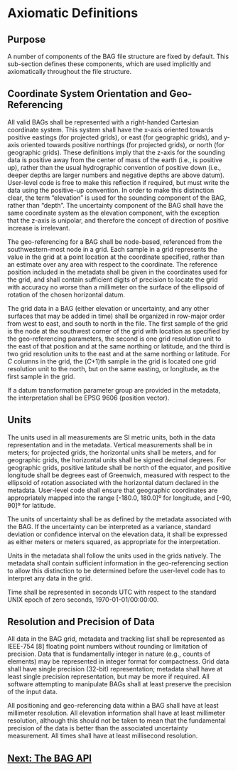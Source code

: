 # Axiomatic Definitions

## Purpose

A number of components of the BAG file structure are fixed by default. This sub-section defines these components, which are used implicitly and axiomatically throughout the file structure.

## Coordinate System Orientation and Geo-Referencing

All valid BAGs shall be represented with a right-handed Cartesian coordinate system.  This system shall have the x-axis oriented towards positive eastings (for projected grids), or east (for geographic grids), and y-axis oriented towards positive northings (for projected grids), or north (for geographic grids).  These definitions imply that the z-axis for the sounding data is positive away from the center of mass of the earth (i.e., is positive up), rather than the usual hydrographic convention of positive down (i.e., deeper depths are larger numbers and negative depths are above datum).  User-level code is free to make this reflection if required, but must write the data using the positive-up convention.  In order to make this distinction clear, the term “elevation” is used for the sounding component of the BAG, rather than “depth”.  The uncertainty component of the BAG shall have the same coordinate system as the elevation component, with the exception that the z-axis is unipolar, and therefore the concept of direction of positive increase is irrelevant.

The geo-referencing for a BAG shall be node-based, referenced from the southwestern-most node in a grid.  Each sample in a grid represents the value in the grid at a point location at the coordinate specified, rather than an estimate over any area with respect to the coordinate.  The reference position included in the metadata shall be given in the coordinates used for the grid, and shall contain sufficient digits of precision to locate the grid with accuracy no worse than a millimeter on the surface of the ellipsoid of rotation of the chosen horizontal datum.

The grid data in a BAG (either elevation or uncertainty, and any other surfaces that may be added in time) shall be organized in row-major order from west to east, and south to north in the file.  The first sample of the grid is the node at the southwest corner of the grid with location as specified by the geo-referencing parameters, the second is one grid resolution unit to the east of that position and at the same northing or latitude, and the third is two grid resolution units to the east and at the same northing or latitude.  For *C* columns in the grid, the (*C*+1)th sample in the grid is located one grid resolution unit to the north, but on the same easting, or longitude, as the first sample in the grid.

If a datum transformation parameter group are provided in the metadata, the interpretation shall be EPSG 9606 (position vector).

## Units

The units used in all measurements are SI metric units, both in the data representation and in the metadata.  Vertical measurements shall be in meters; for projected grids, the horizontal units shall be meters, and for geographic grids, the horizontal units shall be signed decimal degrees.  For geographic grids, positive latitude shall be north of the equator, and positive longitude shall be degrees east of Greenwich, measured with respect to the ellipsoid of rotation associated with the horizontal datum declared in the metadata.  User-level code shall ensure that geographic coordinates are appropriately mapped into the range [-180.0, 180.0]º for longitude, and [-90, 90]º for latitude.

The units of uncertainty shall be as defined by the metadata associated with the BAG.  If the uncertainty can be interpreted as a variance, standard deviation or confidence interval on the elevation data, it shall be expressed as either meters or meters squared, as appropriate for the interpretation.

Units in the metadata shall follow the units used in the grids natively.  The metadata shall contain sufficient information in the geo-referencing section to allow this distinction to be determined before the user-level code has to interpret any data in the grid.

Time shall be represented in seconds UTC with respect to the standard UNIX epoch of zero seconds, 1970-01-01/00:00:00.

## Resolution and Precision of Data

All data in the BAG grid, metadata and tracking list shall be represented as IEEE-754 [8] floating point numbers without rounding or limitation of precision.  Data that is fundamentally integer in nature (e.g., counts of elements) may be represented in integer format for compactness.  Grid data shall have single precision (32-bit) representation; metadata shall have at least single precision representation, but may be more if required.  All software attempting to manipulate BAGs shall at least preserve the precision of the input data.

All positioning and geo-referencing data within a BAG shall have at least millimeter resolution.  All elevation information shall have at least millimeter resolution, although this should not be taken to mean that the fundamental precision of the data is better than the associated uncertainty measurement.  All times shall have at least millisecond resolution.

## [Next: The BAG API](FSD-BAGAPI.md)